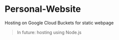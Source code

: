 # Personal-Website


Hosting on Google Cloud Buckets for static webpage

> In future: hosting using Node.js

